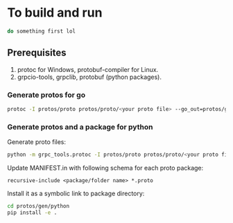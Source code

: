 # To build and run

```bash
do something first lol
```

## Prerequisites

1. protoc for Windows, protobuf-compiler for Linux.
2. grpcio-tools, grpclib, protobuf (python packages).

### Generate protos for go

```bash
protoc -I protos/proto protos/proto/<your proto file> --go_out=protos/gen/go --go_opt=paths=source_relative --go-grpc_out=protos/gen/go --go-grpc_opt=paths=source_relative
```

### Generate protos and a package for python

Generate proto files:

```bash
python -m grpc_tools.protoc -I protos/proto protos/proto/<your proto file> --python_out=protos/gen/python --grpc_python_out=protos/gen/python
```

Update MANIFEST.in with following schema for each proto package:

```
recursive-include <package/folder name> *.proto
```

Install it as a symbolic link to package directory:

```bash
cd protos/gen/python
pip install -e .
```
